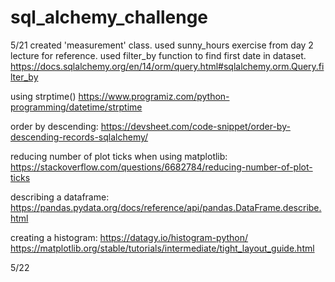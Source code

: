 # sql_alchemy_challenge

5/21 created 'measurement' class. used sunny_hours exercise from day 2 lecture for reference.
used filter_by function to find first date in dataset.
https://docs.sqlalchemy.org/en/14/orm/query.html#sqlalchemy.orm.Query.filter_by

using strptime()
https://www.programiz.com/python-programming/datetime/strptime

order by descending:
https://devsheet.com/code-snippet/order-by-descending-records-sqlalchemy/

reducing number of plot ticks when using matplotlib:
https://stackoverflow.com/questions/6682784/reducing-number-of-plot-ticks

describing a dataframe:
https://pandas.pydata.org/docs/reference/api/pandas.DataFrame.describe.html

creating a histogram:
https://datagy.io/histogram-python/
https://matplotlib.org/stable/tutorials/intermediate/tight_layout_guide.html

5/22